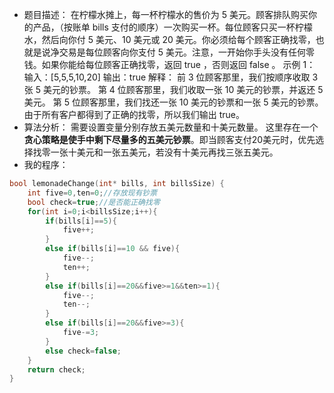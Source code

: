 - 题目描述：
在柠檬水摊上，每一杯柠檬水的售价为 5 美元。顾客排队购买你的产品，（按账单 bills 支付的顺序）一次购买一杯。每位顾客只买一杯柠檬水，然后向你付 5 美元、10 美元或 20 美元。你必须给每个顾客正确找零，也就是说净交易是每位顾客向你支付 5 美元。注意，一开始你手头没有任何零钱。如果你能给每位顾客正确找零，返回 true ，否则返回 false 。
示例 1：
输入：[5,5,5,10,20]
输出：true
解释：
前 3 位顾客那里，我们按顺序收取 3 张 5 美元的钞票。
第 4 位顾客那里，我们收取一张 10 美元的钞票，并返还 5 美元。
第 5 位顾客那里，我们找还一张 10 美元的钞票和一张 5 美元的钞票。
由于所有客户都得到了正确的找零，所以我们输出 true。
- 算法分析：
需要设置变量分别存放五美元数量和十美元数量。
这里存在一个**贪心策略是使手中剩下尽量多的五美元钞票**。即当顾客支付20美元时，优先选择找零一张十美元和一张五美元，若没有十美元再找三张五美元。
- 我的程序：
```c
bool lemonadeChange(int* bills, int billsSize) {
    int five=0,ten=0;//存放现有钞票
    bool check=true;//是否能正确找零
    for(int i=0;i<billsSize;i++){
        if(bills[i]==5){
            five++;
        }
        else if(bills[i]==10 && five){
            five--;
            ten++;
        }
        else if(bills[i]==20&&five>=1&&ten>=1){
            five--;
            ten--;
        }
        else if(bills[i]==20&&five>=3){
            five-=3;
        }
        else check=false;
    }
    return check;
}
```